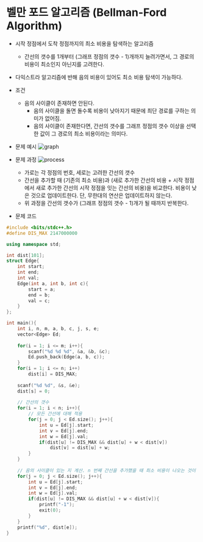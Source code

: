 # 벨만 포드 알고리즘 (Bellman-Ford Algorithm)
* 시작 정점에서 도착 정점까지의 최소 비용을 탐색하는 알고리즘
  * 간선의 갯수를 1개부터 (그래프 정점의 갯수 - 1)개까지 늘려가면서, 그 경로의 비용이 최소인지 아닌지를 고려한다.
* 다익스트라 알고리즘에 반해 음의 비용이 있어도 최소 비용 탐색이 가능하다.
* 조건
  * 음의 사이클이 존재하면 안된다.
    * 음의 사이클을 돌면 돌수록 비용이 낮아지기 때문에 최단 경로를 구하는 의미가 없어짐.
    * 음의 사이클이 존재한다면, 간선의 갯수를 그래프 정점의 갯수 이상을 선택한 값이 그 경로의 최소 비용이라는 의미다.

* 문제 예시
![graph](https://user-images.githubusercontent.com/52440668/88006266-32e15980-cb46-11ea-8461-e55bd4f752f9.png)
* 문제 과정
![process](https://user-images.githubusercontent.com/52440668/88006973-e008a180-cb47-11ea-9a78-0195b137dfc6.png)
  * 가로는 각 정점의 번호, 세로는 고려한 간선의 갯수
  * 간선을 추가할 때 (기존의 최소 비용)과 (새로 추가한 간선의 비용 + 시작 정점에서 새로 추가한 간선의 시작 정점을 잇는 간선의 비용)을 비교한다. 비용이 낮은 것으로 업데이트한다. 단, 무한대의 연산은 업데이트하지 않는다.
  * 위 과정을 간선의 갯수가 (그래프 정점의 갯수 - 1)개가 될 때까지 반복한다.
* 문제 코드
```cpp
#include <bits/stdc++.h>
#define DIS_MAX 2147000000

using namespace std;

int dist[101];
struct Edge{
	int start;
	int end;
	int val;
	Edge(int a, int b, int c){
		start = a;
		end = b;
		val = c;
	}
};

int main(){
	int i, n, m, a, b, c, j, s, e;
	vector<Edge> Ed;
	
	for(i = 1; i <= m; i++){
		scanf("%d %d %d", &a, &b, &c);
		Ed.push_back(Edge(a, b, c));
	}
	for(i = 1; i <= n; i++)
		dist[i] = DIS_MAX;
	
	scanf("%d %d", &s, &e);
	dist[s] = 0;
	
	// 간선의 갯수 
	for(i = 1; i < n; i++){
		// 모든 간선에 대해 적용 
		for(j = 0; j < Ed.size(); j++){
			int u = Ed[j].start;
			int v = Ed[j].end;
			int w = Ed[j].val;
			if(dist[u] != DIS_MAX && dist[u] + w < dist[v]) 
				dist[v] = dist[u] + w;
		}
	}
	
	// 음의 사이클이 있는 지 계산. n 번째 간선을 추가했을 때 최소 비용이 나오는 것이 있는가를 검사. 
	for(j = 0; j < Ed.size(); j++){
		int u = Ed[j].start;
		int v = Ed[j].end;
		int w = Ed[j].val;
		if(dist[u] != DIS_MAX && dist[u] + w < dist[v]){
			printf("-1");
			exit(0);
		}
	}
	printf("%d", dist[e]);
}
```
